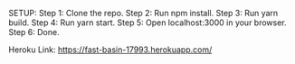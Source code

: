 SETUP:
Step 1: Clone the repo.
Step 2: Run npm install.
Step 3: Run yarn build.
Step 4: Run yarn start.
Step 5: Open localhost:3000 in your browser.
Step 6: Done.

Heroku Link: https://fast-basin-17993.herokuapp.com/
